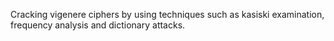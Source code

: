 Cracking vigenere ciphers by using techniques such as kasiski examination, frequency analysis and dictionary attacks.
